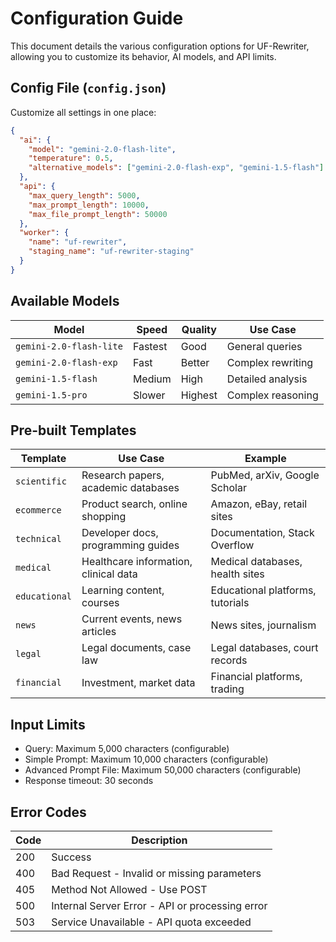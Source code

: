 # Configuration Guide

This document details the various configuration options for UF-Rewriter, allowing you to customize its behavior, AI models, and API limits.

## Config File (`config.json`)
Customize all settings in one place:

```json
{
  "ai": {
    "model": "gemini-2.0-flash-lite",
    "temperature": 0.5,
    "alternative_models": ["gemini-2.0-flash-exp", "gemini-1.5-flash"]
  },
  "api": {
    "max_query_length": 5000,
    "max_prompt_length": 10000,
    "max_file_prompt_length": 50000
  },
  "worker": {
    "name": "uf-rewriter",
    "staging_name": "uf-rewriter-staging"
  }
}
```

## Available Models
| Model | Speed | Quality | Use Case |
|-------|-------|---------|----------|
| `gemini-2.0-flash-lite` | Fastest | Good | General queries |
| `gemini-2.0-flash-exp` | Fast | Better | Complex rewriting |
| `gemini-1.5-flash` | Medium | High | Detailed analysis |
| `gemini-1.5-pro` | Slower | Highest | Complex reasoning |

## Pre-built Templates
| Template | Use Case | Example |
|----------|----------|---------|
| `scientific` | Research papers, academic databases | PubMed, arXiv, Google Scholar |
| `ecommerce` | Product search, online shopping | Amazon, eBay, retail sites |
| `technical` | Developer docs, programming guides | Documentation, Stack Overflow |
| `medical` | Healthcare information, clinical data | Medical databases, health sites |
| `educational` | Learning content, courses | Educational platforms, tutorials |
| `news` | Current events, news articles | News sites, journalism |
| `legal` | Legal documents, case law | Legal databases, court records |
| `financial` | Investment, market data | Financial platforms, trading |

## Input Limits
- Query: Maximum 5,000 characters (configurable)
- Simple Prompt: Maximum 10,000 characters (configurable)
- Advanced Prompt File: Maximum 50,000 characters (configurable)
- Response timeout: 30 seconds

## Error Codes
| Code | Description |
|------|-------------|
| 200 | Success |
| 400 | Bad Request - Invalid or missing parameters |
| 405 | Method Not Allowed - Use POST |
| 500 | Internal Server Error - API or processing error |
| 503 | Service Unavailable - API quota exceeded |

